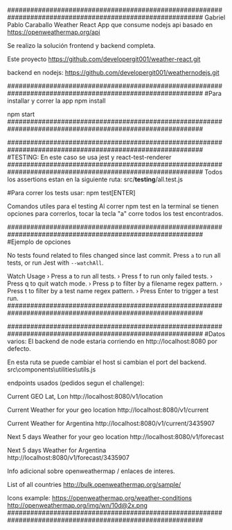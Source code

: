 ###########################################################################################################
Gabriel Pablo Caraballo
Weather React App que consume nodejs api basado en https://openweathermap.org/api

Se realizo la solución frontend y backend completa.

Este proyecto https://github.com/developergit001/weather-react.git

backend en nodejs: https://github.com/developergit001/weathernodejs.git

###########################################################################################################
#Para installar y correr la app
npm install

npm start
###########################################################################################################

###########################################################################################################
#TESTING: En este caso se usa jest y react-test-renderer
###########################################################################################################
Todos los assertions estan en la siguiente ruta:
src/__testing__/all.test.js

#Para correr los tests usar:
npm test[ENTER]

Comandos utiles para el testing
Al correr npm test en la terminal se tienen opciones para correrlos, tocar la tecla "a" corre todos los test encontrados.

###########################################################################################################
#Ejemplo de opciones

No tests found related to files changed since last commit.
Press `a` to run all tests, or run Jest with `--watchAll`.

Watch Usage
 › Press a to run all tests.
 › Press f to run only failed tests.
 › Press q to quit watch mode.
 › Press p to filter by a filename regex pattern.
 › Press t to filter by a test name regex pattern.
 › Press Enter to trigger a test run.
###########################################################################################################

###########################################################################################################
#Datos varios:
El backend de node estaria corriendo en http://localhost:8080 por defecto.

En esta ruta se puede cambiar el host si cambian el port del backend.
src\components\utilities\utils.js

endpoints usados (pedidos segun el challenge):

Current GEO Lat, Lon
http://localhost:8080/v1/location

Current Weather for your geo location
http://localhost:8080/v1/current

Current Weather for Argentina
http://localhost:8080/v1/current/3435907

Next 5 days Weather for your geo location
http://localhost:8080/v1/forecast

Next 5 days Weather for Argentina
http://localhost:8080/v1/forecast/3435907

Info adicional sobre openweathermap / enlaces de interes.

List of all countries
http://bulk.openweathermap.org/sample/

Icons example:
https://openweathermap.org/weather-conditions
http://openweathermap.org/img/wn/10d@2x.png
###########################################################################################################
